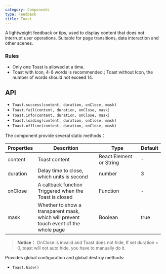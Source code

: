 ```yaml
---
category: Components
type: Feedback
title: Toast
---
```


A lightweight feedback or tips, used to display content that does not interrupt user operations. Suitable for page transitions, data interaction and other scenes.

### Rules
- Only one Toast is allowed at a time.
- Toast with Icon, 4-6 words is recommended.; Toast without Icon, the number of words should not exceed 14.

## API

- `Toast.success(content, duration, onClose, mask)`
- `Toast.fail(content, duration, onClose, mask)`
- `Toast.info(content, duration, onClose, mask)`
- `Toast.loading(content, duration, onClose, mask)`
- `Toast.offline(content, duration, onClose, mask)`

The component provide several static methods：

Properties | Descrition | Type | Default
-----------|------------|------|--------
| content    | Toast content       | React.Element or String    | -           |
| duration   | Delay time to close, which units is second | number                 | 3          |
| onClose    | A callback function Triggered when the Toast is closed |  Function                 | -          |
| mask    | Whether to show a transparent mask, which will prevent touch event of the whole page |  Boolean  | true          |

> **Notice：** OnClose is invalid and Toast does not hide, If set duration = 0, toast will not auto hide, you have to manually do it.

Provides global configuration and global destroy methods:

- `Toast.hide()`
